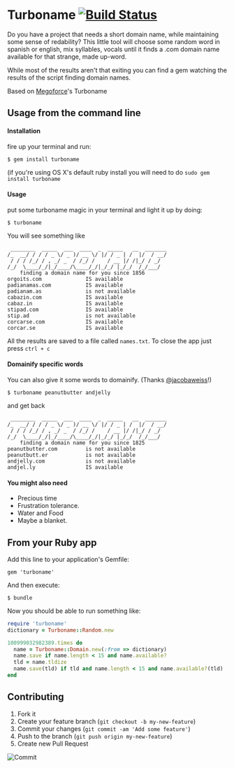# Turboname [![Build Status](https://travis-ci.org/eljojo/turboname.png?branch=master)](https://travis-ci.org/eljojo/turboname)

Do you have a project that needs a short domain name, while maintaining some sense of redability?
This little tool will choose some random word in spanish or english, mix syllables, vocals until it finds a .com domain name available for that strange, made up-word.

While most of the results aren't that exiting you can find a gem watching the results of the script finding domain names.

Based on [Megoforce](https://github.com/megoforce/turboname)'s Turboname


## Usage from the command line
#### Installation
fire up your terminal and run:

    $ gem install turboname
    
(if you're using OS X's default ruby install you will need to do ```sudo gem install turboname```

####  Usage
put some turboname magic in your terminal and light it up by doing:

    $ turboname

You will see something like
```
 ________  _____  ___  ____  _  _____   __  _______
/_  __/ / / / _ \/ _ )/ __ \/ |/ / _ | /  |/  / __/
 / / / /_/ / , _/ _  / /_/ /    / __ |/ /|_/ / _/
/_/  \____/_/|_/____/\____/_/|_/_/ |_/_/  /_/___/
    finding a domain name for you since 1856
orgoits.com              IS available
padianamas.com           IS available
padianam.as              is not available
cabazin.com              IS available
cabaz.in                 IS available
stipad.com               IS available
stip.ad                  is not available
corcarse.com             IS available
corcar.se                IS available
```

All the results are saved to a file called ```names.txt```.
To close the app just press ```ctrl + c```

#### Domainify specific words

You can also give it some words to domainify. (Thanks [@jacobaweiss](https://github.com/eljojo/turboname/pull/1)!)

    $ turboname peanutbutter andjelly

and get back 

```
 ________  _____  ___  ____  _  _____   __  _______
/_  __/ / / / _ \/ _ )/ __ \/ |/ / _ | /  |/  / __/
 / / / /_/ / , _/ _  / /_/ /    / __ |/ /|_/ / _/  
/_/  \____/_/|_/____/\____/_/|_/_/ |_/_/  /_/___/  
    finding a domain name for you since 1825
peanutbutter.com         is not available
peanutbutt.er            is not available
andjelly.com             is not available
andjel.ly                IS available
```

#### You might also need
- Precious time
- Frustration tolerance.
- Water and Food
- Maybe a blanket.

## From your Ruby app

Add this line to your application's Gemfile:

    gem 'turboname'

And then execute:

    $ bundle
    
Now you should be able to run something like:

```ruby
require 'turboname'
dictionary = Turboname::Random.new

100999032982389.times do
  name = Turboname::Domain.new(:from => dictionary)
  name.save if name.length < 15 and name.available?
  tld = name.tldize
  name.save(tld) if tld and name.length < 15 and name.available?(tld)
end
```

## Contributing

1. Fork it
2. Create your feature branch (`git checkout -b my-new-feature`)
3. Commit your changes (`git commit -am 'Add some feature'`)
4. Push to the branch (`git push origin my-new-feature`)
5. Create new Pull Request

![Commit](http://i.imgur.com/jQL14.png)
